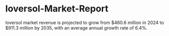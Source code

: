 # Ioversol-Market-Report
Ioversol market revenue is projected to grow from $460.6 million in 2024 to $911.3 million by 2035, with an average annual growth rate of 6.4%.
